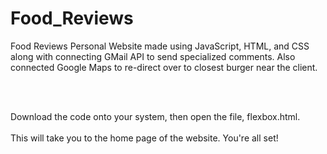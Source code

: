 # Food_Reviews
Food Reviews Personal Website made using JavaScript, HTML, and CSS along with connecting GMail API to send specialized comments. Also connected Google Maps to re-direct over to closest burger near the client.

<br></br>

Download the code onto your system, then open the file, flexbox.html. 
<br></br>
This will take you to the home page of the website. You're all set!
